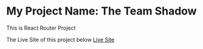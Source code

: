 # My Project Name: The Team Shadow
This is React Router Project

The Live Site of this project below
<a href="https://the-team-shadow.netlify.app/">Live Site</a>
